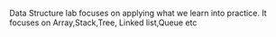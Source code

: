 Data Structure lab focuses on applying what we learn into practice.
It focuses on Array,Stack,Tree, Linked list,Queue etc 
